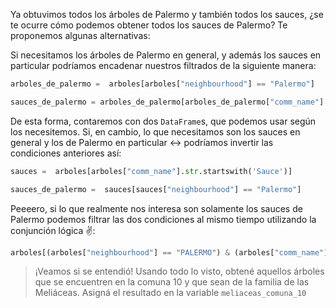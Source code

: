 Ya obtuvimos todos los árboles de Palermo y también todos los sauces, ¿se te ocurre cómo podemos obtener todos los sauces de Palermo? Te proponemos algunas alternativas:

Si necesitamos los árboles de Palermo en general, y además los sauces en particular podríamos encadenar nuestros filtrados de la siguiente manera:

```python
arboles_de_palermo =  arboles[arboles["neighbourhood"] == "Palermo"]

sauces_de_palermo = arboles_de_palermo[arboles_de_palermo["comm_name"].str.startswith('Sauce')]
```

De esta forma, contaremos con dos `DataFrame`s, que podemos usar según los necesitemos. Si, en cambio, lo que necesitamos son los sauces en general y los de Palermo en particular ↔️ podríamos invertir las condiciones anteriores así:

```python
sauces =  arboles[arboles["comm_name"].str.startswith('Sauce')]

sauces_de_palermo =  sauces[sauces["neighbourhood"] == "Palermo"]
```

Peeeero, si lo que realmente nos interesa son solamente los sauces de Palermo podemos filtrar las dos condiciones al mismo tiempo utilizando la conjunción lógica ✌️:

```python
arboles[(arboles["neighbourhood"] == "PALERMO") & (arboles["comm_name"].str.startswith("Sauce"))]
```

> ¡Veamos si se entendió!  Usando todo lo visto, obtené aquellos árboles que se encuentren en la comuna 10 y que sean de la familia de las Meliáceas. Asigná el resultado en la variable `meliaceas_comuna_10`
